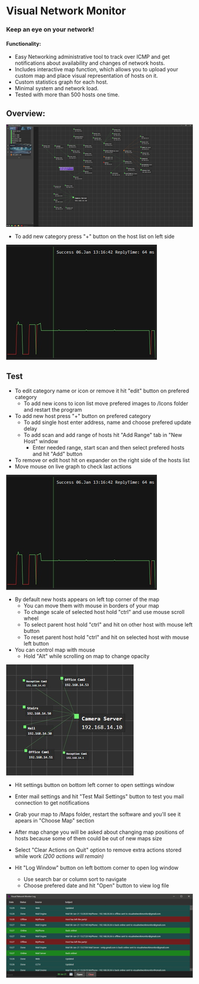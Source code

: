 # **Visual Network Monitor**
### Keep an eye on your network!

#### Functionality:
* Easy Networking administrative tool to track over ICMP and get notifications about availability and changes of network hosts. 
* Includes interactive map function, which allows you to upload your custom map and place visual representation of hosts on it.
* Custom statistics graph for each host.
* Minimal system and network load.
* Tested with more than 500 hosts one time.

## Overview:

![Overview](VNMPics/FullScreen.jpg)

* To add new category press "+" button on the host list on left side

![Overview](VNMPics/ActionsGraph.jpg)
## Test

* To edit category name or icon or remove it hit "edit" button on prefered category
  * To add new icons to icon list move prefered images to /Icons folder and restart the program
* To add new host press "+" button on prefered category
   * To add single host enter address, name and choose prefered update delay
   * To add scan and add range of hosts hit "Add Range" tab in "New Host" window
     * Enter needed range, start scan and then select prefered hosts and hit "Add" button
* To remove or edit host hit on expander on the right side of the hosts list
* Move mouse on live graph to check last actions


![Overview](VNMPics/ActionsGraph.jpg)

* By default new hosts appears on left top corner of the map
   * You can move them with mouse in borders of your map
   * To change scale of selected host hold "ctrl" and use mouse scroll wheel
   * To select parent host hold "ctrl" and hit on other host with mouse left button
   * To reset parent host hold "ctrl" and hit on selected host with mouse left button   
* You can control map with mouse
  * Hold "Alt" while scrolling on map to change opacity

![Overview](VNMPics/HostsOnMap.jpg)

* Hit settings button on bottom left corner to open settings window
 * Enter mail settings and hit "Test Mail Settings" button to test you mail connection to get notifications
 * Grab your map to /Maps folder, restart the software and you'll see it apears in "Choose Map" section
  * After map change you will be asked about changing map positions of hosts because some of them could be out of new maps size
* Select "Clear Actions on Quit" option to remove extra actions stored while work _(200 actions will remain)_

* Hit "Log Window" button on left bottom corner to open log window
  * Use search bar or column sort to navigate
  * Choose prefered date and hit "Open" button to view log file
  
![Overview](VNMPics/LogWindow.jpg)
